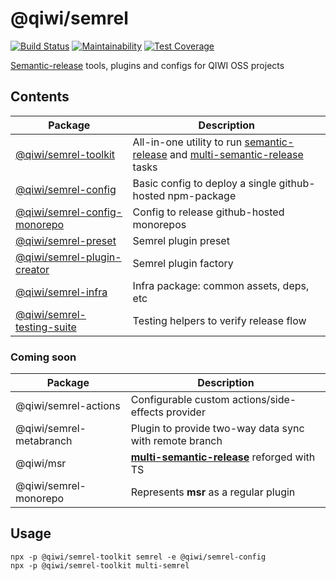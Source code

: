 # @qiwi/semrel
[![Build Status](https://travis-ci.com/qiwi/semantic-release-toolkit.svg?branch=master)](https://travis-ci.com/qiwi/semantic-release-toolkit)
[![Maintainability](https://api.codeclimate.com/v1/badges/202e9bc2e0d5ed528ed0/maintainability)](https://codeclimate.com/github/qiwi/semantic-release-toolkit/maintainability)
[![Test Coverage](https://api.codeclimate.com/v1/badges/202e9bc2e0d5ed528ed0/test_coverage)](https://codeclimate.com/github/qiwi/semantic-release-toolkit/test_coverage)

[Semantic-release](https://github.com/semantic-release/semantic-release) tools, plugins and configs for QIWI OSS projects

## Contents
|Package | Description
|---|---|
|[@qiwi/semrel-toolkit](./packages/toolkit/README.md)| All-in-one utility to run [semantic-release](https://github.com/semantic-release/semantic-release) and [multi-semantic-release](https://github.com/qiwi/multi-semantic-release) tasks
|[@qiwi/semrel-config](./packages/config/README.md)| Basic config to deploy a single github-hosted npm-package
|[@qiwi/semrel-config-monorepo](./packages/config/README.md)| Config to release github-hosted monorepos
|[@qiwi/semrel-preset](./packages/preset/README.md)| Semrel plugin preset
|[@qiwi/semrel-plugin-creator](./packages/plugin-creator/README.md)| Semrel plugin factory
|[@qiwi/semrel-infra](./packages/infra/README.md)| Infra package: common assets, deps, etc
|[@qiwi/semrel-testing-suite](./packages/testing-suite/README.md) | Testing helpers to verify release flow

### Coming soon
|Package | Description
|---|---|
|@qiwi/semrel-actions | Configurable custom actions/side-effects provider
|@qiwi/semrel-metabranch | Plugin to provide two-way data sync with remote branch
|@qiwi/msr | **[multi-semantic-release](https://github.com/qiwi/multi-semantic-release)** reforged with TS
|@qiwi/semrel-monorepo | Represents **msr** as a regular plugin

## Usage
```shell script
npx -p @qiwi/semrel-toolkit semrel -e @qiwi/semrel-config
npx -p @qiwi/semrel-toolkit multi-semrel
```
